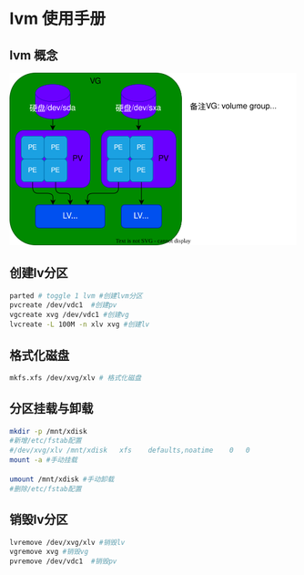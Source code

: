 # lvm 使用手册

## lvm 概念
<div align=center><img src="store-lvm.drawio.svg"/></div> 

## 创建lv分区
```bash
parted # toggle 1 lvm #创建lvm分区
pvcreate /dev/vdc1  #创建pv
vgcreate xvg /dev/vdc1 #创建vg
lvcreate -L 100M -n xlv xvg #创建lv
```

## 格式化磁盘
```bash
mkfs.xfs /dev/xvg/xlv # 格式化磁盘
```

## 分区挂载与卸载
```bash
mkdir -p /mnt/xdisk
#新增/etc/fstab配置
#/dev/xvg/xlv /mnt/xdisk   xfs    defaults,noatime    0   0
mount -a #手动挂载

umount /mnt/xdisk #手动卸载
#删除/etc/fstab配置
```

## 销毁lv分区
```bash
lvremove /dev/xvg/xlv #销毁lv
vgremove xvg #销毁vg
pvremove /dev/vdc1  #销毁pv
```
